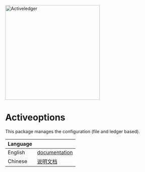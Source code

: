 <img src="https://www.activeledger.io/wp-content/uploads/2018/09/Asset-23.png" alt="Activeledger" width="300"/>

# Activeoptions

This package manages the configuration (file and ledger based).

|Language| |
|--------|-|
|English| [documentation](https://github.com/activeledger/activeledger/tree/master/docs/en-gb/configuration.md)|
|Chinese| [说明文档](https://github.com/activeledger/activeledger/tree/master/docs/zh-cn/configuration.md)|